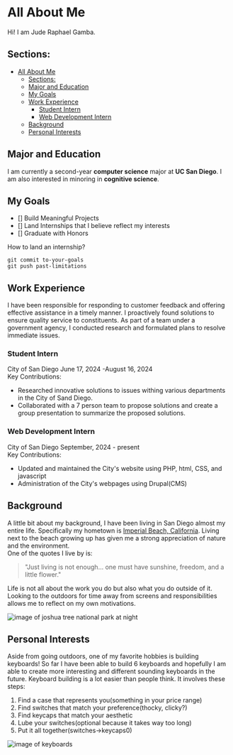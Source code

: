 # All About Me
Hi! I am Jude Raphael Gamba.

## Sections:
- [All About Me](#all-about-me)
  - [Sections:](#sections)
  - [Major and Education](#major-and-education)
  - [My Goals](#my-goals)
  - [Work Experience](#work-experience)
    - [Student Intern](#student-intern)
    - [Web Development Intern](#web-development-intern)
  - [Background](#background)
  - [Personal Interests](#personal-interests)

## Major and Education
I am currently a second-year **computer science** major at **UC San Diego**. I am also interested in minoring in **cognitive science**.

## My Goals
- [] Build Meaningful Projects
- [] Land Internships that I believe reflect my interests
- [] Graduate with Honors

How to land an internship?
```
git commit to-your-goals
git push past-limitations
```

## Work Experience
I have been responsible for responding to customer feedback and offering effective assistance in a timely manner. I proactively found solutions to ensure quality service to constituents. As part of a team under a government agency, I conducted research and formulated plans to resolve immediate issues.

### Student Intern
City of San Diego
June 17, 2024 -August 16, 2024
<br/>
Key Contributions:
- Researched innovative solutions to issues withing various departments in the City of Sand Diego.
- Collaborated with a 7 person team to propose solutions and create a group presentation to summarize the proposed solutions.

### Web Development Intern
City of San Diego
September, 2024 - present
<br/>
Key Contributions:
- Updated and maintained the City's website using PHP, html, CSS, and javascript
- Administration of the City's webpages using Drupal(CMS)

## Background
A little bit about my background, I have been living in San Diego almost my entire life. Specifically my hometown is [Imperial Beach, California](https://g.co/kgs/Fm2hRgA). Living next to the beach growing up has given me a strong appreciation of nature and the environment.  
One of the quotes I live by is:
> "Just living is not enough... one must have sunshine, freedom, and a little flower." 

Life is not all about the work you do but also what you do outside of it. Looking to the outdoors for time away from screens and responsibilities allows me to reflect on my own motivations.
<!-- insert images of recent travels-->
![image of joshua tree national park at night](IMG_3332.JPG)

## Personal Interests
Aside from going outdoors, one of my favorite hobbies is building keyboards! So far I have been able to build 6 keyboards and hopefully I am able to create more interesting and different sounding keyboards in the future. Keyboard building is a lot easier than people think. It involves these steps:
1. Find a case that represents you(something in your price range)
2. Find switches that match your preference(thocky, clicky?)
3. Find keycaps that match your aesthetic
4. Lube your switches(optional because it takes way too long)
5. Put it all together(switches->keycaps0)
<!-- insert images here for keyboard builds-->
![image of keyboards](IMG_2936.JPG)
